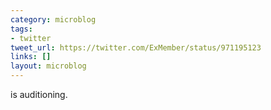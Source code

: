 ```yaml
---
category: microblog
tags:
- twitter
tweet_url: https://twitter.com/ExMember/status/971195123
links: []
layout: microblog
---
```

is auditioning.
